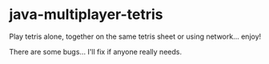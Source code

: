 java-multiplayer-tetris
=======================

Play tetris alone, together on the same tetris sheet or using network... enjoy!

There are some bugs... I'll fix if anyone really needs.